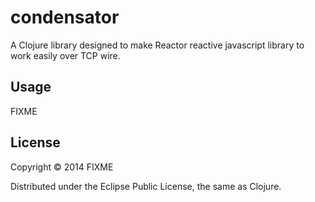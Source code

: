 # condensator

A Clojure library designed to make Reactor reactive javascript library to work easily over TCP wire.

## Usage

FIXME

## License

Copyright © 2014 FIXME

Distributed under the Eclipse Public License, the same as Clojure.
